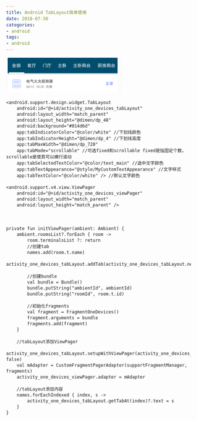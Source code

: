 ```yaml
---
title: Android TabLayout简单使用
date: 2018-07-30
categories: 
- android
tags: 
- android
---
```

![image](https://github.com/ningdaolong/wiki/blob/master/image/%E5%BE%AE%E4%BF%A1%E6%88%AA%E5%9B%BE_20180906143823.png)

    <android.support.design.widget.TabLayout
        android:id="@+id/activity_one_devices_tabLayout"
        android:layout_width="match_parent"
        android:layout_height="@dimen/dp_48"
        android:background="#014d6d"
        app:tabIndicatorColor="@color/white" //下划线颜色
        app:tabIndicatorHeight="@dimen/dp_4" //下划线高度
        app:tabMaxWidth="@dimen/dp_720" 
        app:tabMode="scrollable" //可选fixed和scrollable fixed是指固定个数， scrollable是使其可以横行滚动
        app:tabSelectedTextColor="@color/text_main" //选中文字颜色
        app:tabTextAppearance="@style/MyCustomTextAppearance" //文字样式
        app:tabTextColor="@color/white" /> //默认文字颜色

    <android.support.v4.view.ViewPager
        android:id="@+id/activity_one_devices_viewPager"
        android:layout_width="match_parent"
        android:layout_height="match_parent" />



    private fun initViewPager(ambient: Ambient) {
        ambient.roomsList?.forEach { room ->
            room.terminalsList ?: return
            //创建tab
            names.add(room.t.name)
            activity_one_devices_tabLayout.addTab(activity_one_devices_tabLayout.newTab())

            //创建bundle
            val bundle = Bundle()
            bundle.putString("ambientId", ambientId)
            bundle.putString("roomId", room.t.id)

            //初始化fragments
            val fragment = FragmentOneDevices()
            fragment.arguments = bundle
            fragments.add(fragment)
        }

        //tabLayout添加ViewPager
        activity_one_devices_tabLayout.setupWithViewPager(activity_one_devices_viewPager, false)
        val mAdapter = CustomFragmentPagerAdapter(supportFragmentManager, fragments)
        activity_one_devices_viewPager.adapter = mAdapter

        //tabLayout添加内容
        names.forEachIndexed { index, s ->
            activity_one_devices_tabLayout.getTabAt(index)?.text = s
        }
    }
